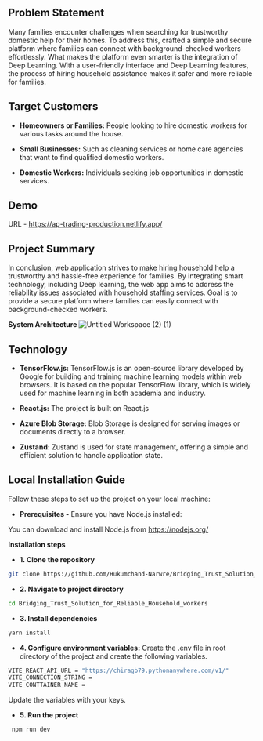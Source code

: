 ## Problem Statement

Many families encounter challenges when searching for trustworthy domestic help for their homes. To address this, crafted a simple and secure platform where families can connect with background-checked workers effortlessly. What makes the platform even smarter is the integration of Deep Learning. With a user-friendly interface and Deep Learning features, the process of hiring household assistance makes it safer and more reliable for families.

## Target Customers

- **Homeowners or Families:** People looking to hire domestic workers for various tasks around the house.
  
- **Small Businesses:** Such as cleaning services or home care agencies that want to find qualified domestic workers.
  
- **Domestic Workers:** Individuals seeking job opportunities in domestic services.

## Demo

URL - https://ap-trading-production.netlify.app/

## Project Summary

In conclusion, web application strives to make hiring household help a trustworthy and hassle-free experience for families. By integrating smart technology, including Deep learning, the web app aims to address the reliability issues associated with household staffing services. Goal is to provide a secure platform where families can easily connect with background-checked workers.

**System Architecture**
![Untitled Workspace (2) (1)](https://github.com/Hukumchand-Narwre/Bridging_Trust_Solution_for_Reliable_Household_workers/assets/85044429/7664b894-ab90-4c4f-9306-261c4c3c94ac)


## Technology

- **TensorFlow.js:**  TensorFlow.js is an open-source library developed by Google for building and training machine learning models within web browsers. It is based on the popular                        TensorFlow library, which is widely used for machine learning in both academia and industry.
  
- **React.js:** The project is built on React.js
  
- **Azure Blob Storage:** Blob Storage is designed for serving images or documents directly to a browser.
  
- **Zustand:** Zustand is used for state management, offering a simple and efficient solution to handle application state.

## Local Installation Guide

Follow these steps to set up the project on your local machine:

- **Prerequisites -**
Ensure you have Node.js installed:

You can download and install Node.js from https://nodejs.org/

**Installation steps**
- **1. Clone the repository**
```bash
git clone https://github.com/Hukumchand-Narwre/Bridging_Trust_Solution_for_Reliable_Household_workers.git
```
- **2. Navigate to project directory**
```bash
cd Bridging_Trust_Solution_for_Reliable_Household_workers
```
- **3. Install dependencies**
```bash
yarn install
```
- **4. Configure environment variables:**
Create the .env file in root directory of the project  and create the following variables.
```bash
VITE_REACT_API_URL = "https://chiragb79.pythonanywhere.com/v1/"
VITE_CONNECTION_STRING = 
VITE_CONTTAINER_NAME = 
```
Update the variables with your keys.
- **5. Run the project**
```bash
 npm run dev
```


